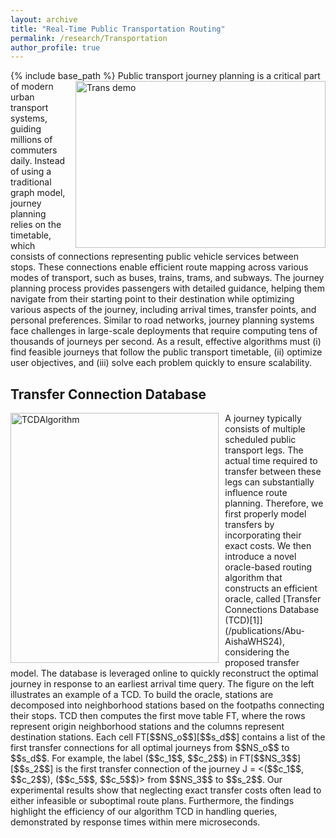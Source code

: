 ```yaml
---
layout: archive
title: "Real-Time Public Transportation Routing"
permalink: /research/Transportation
author_profile: true
---
```


{% include base_path %}
<img src="https://bshen95.github.io/bojieshen.me/images/Trans.gif" title="Trans demo" style="float:right;width:300pt;height:200pt; padding-left:10px;"  alt="Trans demo"/>
Public transport journey planning is a critical part of modern urban transport systems, guiding millions of commuters daily. Instead of using a traditional graph model, journey planning relies on the timetable, which consists of connections representing public vehicle services between stops. These connections enable efficient route mapping across various modes of transport, such as buses, trains, trams, and subways. The journey planning process provides passengers with detailed guidance, helping them navigate from their starting point to their destination while optimizing various aspects of the journey, including arrival times, transfer points, and personal preferences. Similar to road networks, journey planning systems face challenges in large-scale deployments that require computing tens of thousands of journeys per second. As a result, effective algorithms must (i) find feasible journeys that follow the public transport timetable, (ii) optimize user objectives, and (iii) solve each problem quickly to ensure scalability.





## Transfer Connection Database
<img src="https://bshen95.github.io/bojieshen.me/images/TCD.pdf" title="TCDAlgorithm" style="float:left;width:250pt;height:300pt;padding-right:10px;" alt="TCDAlgorithm"/>
A journey typically consists of multiple scheduled public transport legs. The actual time required to transfer between these legs can substantially influence route planning. Therefore, we first properly model transfers by incorporating their exact costs. We then introduce a novel oracle-based routing algorithm that constructs an efficient oracle, called [Transfer Connections Database (TCD)[1]](/publications/Abu-AishaWHS24), considering the proposed transfer model. The database is leveraged online to quickly reconstruct the optimal journey in response to an earliest arrival time query. 
The figure on the left illustrates an example of a TCD. To build the oracle, stations are decomposed into neighborhood stations based on the footpaths connecting their stops. TCD then computes the first move table FT, where the rows represent origin neighborhood stations and the columns represent destination stations. Each cell FT[$$NS_o$$][$$s_d$$] contains a list of the first transfer connections for all optimal journeys from $$NS_o$$ to $$s_d$$. For example, the label ($$c_1$$, $$c_2$$) in FT[$$NS_3$$][$$s_2$$] is the first transfer connection of the journey J = <($$c_1$$, $$c_2$$), ($$c_5$$, $$c_5$$)> from $$NS_3$$ to $$s_2$$.
Our experimental results show that neglecting exact transfer costs often lead to either infeasible or suboptimal route plans. Furthermore, the findings highlight the efficiency of our algorithm TCD in handling queries, demonstrated by response times within mere microseconds.

